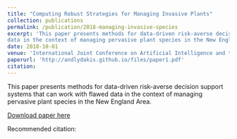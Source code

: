 ```yaml
---
title: "Computing Robust Strategies for Managing Invasive Plants"
collection: publications
permalink: /publication/2018-managing-invasive-species
excerpt: 'This paper presents methods for data-driven risk-averse decision support systems that can work with flawed
data in the context of managing pervasive plant species in the New England Area.'
date: 2018-10-01
venue: 'International Joint Conference on Artificial Intelligence and the European Conference on Artificial Intelligence'
paperurl: 'http://andlydakis.github.io/files/paper1.pdf'
citation:  
---
```

This paper presents methods for data-driven risk-averse decision support systems that can work with flawed
data in the context of managing pervasive plant species in the New England Area.

[Download paper here](http://andlydakis.github.io/files/paper1.pdf)

Recommended citation:  

